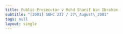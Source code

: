 ```yaml
---
title: Public Prosecutor v Mohd Sharif bin Ibrahim
subtitle: "[2001] SGHC 237 / 27\_August\_2001"
tags: null
layout: single
---
```



